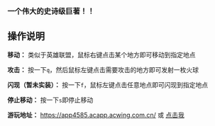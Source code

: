 ### 一个伟大的史诗级巨著！！

## 操作说明

**移动：** 类似于英雄联盟，鼠标右键点击某个地方即可移动到指定地点

**攻击：** 按一下`q`，然后鼠标左键点击需要攻击的地方即可发射一枚火球

**闪现（暂未实装）：** 按一下`f`，鼠标左键点击任意地点即可闪现到指定地点

**停止移动：** 按一下`s`即停止移动

**游玩地址：** https://app4585.acapp.acwing.com.cn/ 或 [点击我](https://app4585.acapp.acwing.com.cn/)

